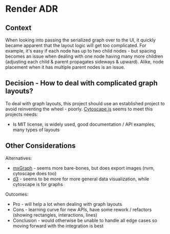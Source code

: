 # Render ADR

## Context
When looking into passing the serialized graph over to the UI, it quickly became apparent that the layout logic will
get too complicated. For example, it's easy if each node has up to two child nodes - but spacing becomes an issue when
dealing with one node having many more children (adjusting each child & parent propagates sideways & upward). Alike,
node placement when it has multiple parent nodes is an issue.

## Decision - How to deal with complicated graph layouts? 
To deal with graph layouts, this project should use an established project to avoid reinventing the wheel - poorly.
[Cytoscape.js](https://js.cytoscape.org/#introduction) seems to meet this projects needs:
* Is MIT license, is widely used, good documentation / API examples, many types of layouts

## Other Considerations
Alternatives:
* [mxGraph](https://github.com/jgraph/mxgraph) - seems more bare-bones, but does export images (nvm, cytoscape does too)
* [d3](https://d3js.org/) - seems to be more for more general data visualization, while cytoscape is for graphs

Outcomes:
* Pro - will help a lot when dealing with graph layouts
* Cons - learning curve for new APIs, have some rework / refactors (showing rectangles, interactions, lines)
* Conclusion - would otherwise be unable to handle all edge cases so moving forward with the integration is best
